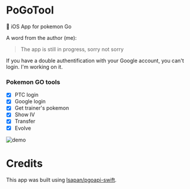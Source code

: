 # PoGoTool
:iphone: iOS App for pokemon Go

A word from the author (me):
> The app is still in progress, sorry not sorry

If you have a double authentification with your Google account, you can't login. I'm working on it.

### Pokemon GO tools
- [x] PTC login
- [x] Google login
- [x] Get trainer's pokemon
- [x] Show IV
- [x] Transfer
- [x] Evolve

![demo](http://image.noelshack.com/fichiers/2016/32/1470662661-screen-shot-2016-08-08-at-14-57-29.png)

# Credits
This app was built using [lsapan/pgoapi-swift](https://github.com/lsapan/pgoapi-swift).
